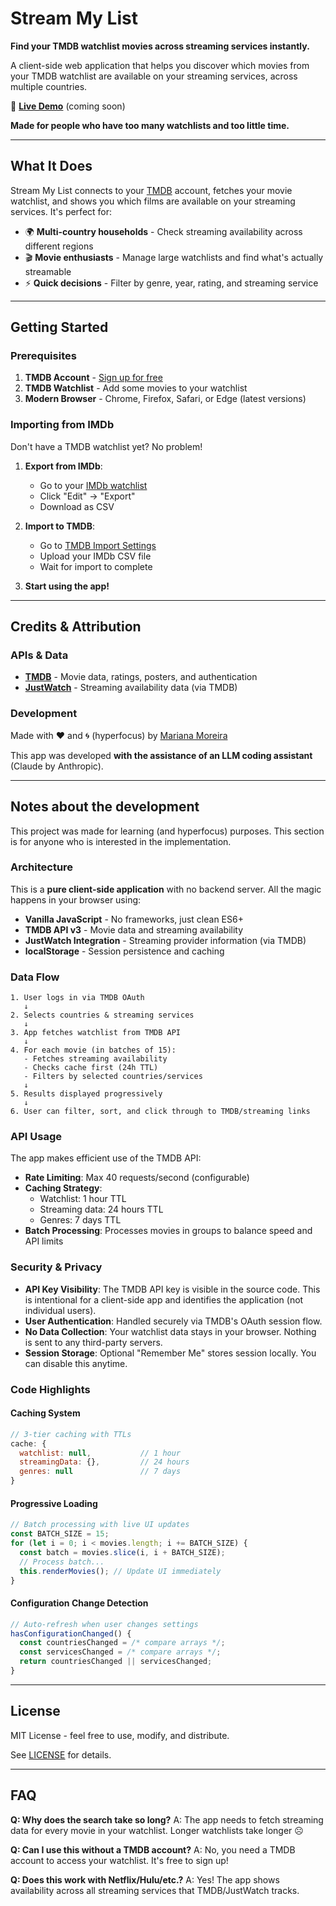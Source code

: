 # Stream My List

**Find your TMDB watchlist movies across streaming services instantly.**

A client-side web application that helps you discover which movies from your TMDB watchlist are available on your streaming services, across multiple countries.

🔗 **[Live Demo](#)** (coming soon)

**Made for people who have too many watchlists and too little time.**

---

## What It Does

Stream My List connects to your [TMDB](https://www.themoviedb.org/) account, fetches your movie watchlist, and shows you which films are available on your streaming services. It's perfect for:

- 🌍 **Multi-country households** - Check streaming availability across different regions
- 🎬 **Movie enthusiasts** - Manage large watchlists and find what's actually streamable
- ⚡ **Quick decisions** - Filter by genre, year, rating, and streaming service

---

## Getting Started

### Prerequisites

1. **TMDB Account** - [Sign up for free](https://www.themoviedb.org/signup)
2. **TMDB Watchlist** - Add some movies to your watchlist
3. **Modern Browser** - Chrome, Firefox, Safari, or Edge (latest versions)


### Importing from IMDb

Don't have a TMDB watchlist yet? No problem!

1. **Export from IMDb**:
   - Go to your [IMDb watchlist](https://www.imdb.com/list/watchlist)
   - Click "Edit" → "Export"
   - Download as CSV

2. **Import to TMDB**:
   - Go to [TMDB Import Settings](https://www.themoviedb.org/settings/import-list)
   - Upload your IMDb CSV file
   - Wait for import to complete

3. **Start using the app!**


---

## Credits & Attribution

### APIs & Data

- **[TMDB](https://www.themoviedb.org/)** - Movie data, ratings, posters, and authentication
- **[JustWatch](https://www.justwatch.com/)** - Streaming availability data (via TMDB)

### Development

Made with ❤️ and 🌀 (hyperfocus) by [Mariana Moreira](https://github.com/mtrocadomoreira)

This app was developed **with the assistance of an LLM coding assistant** (Claude by Anthropic).

---

## Notes about the development

This project was made for learning (and hyperfocus) purposes. This section is for anyone who is interested in the implementation.

### Architecture

This is a **pure client-side application** with no backend server. All the magic happens in your browser using:

- **Vanilla JavaScript** - No frameworks, just clean ES6+
- **TMDB API v3** - Movie data and streaming availability
- **JustWatch Integration** - Streaming provider information (via TMDB)
- **localStorage** - Session persistence and caching

### Data Flow

```
1. User logs in via TMDB OAuth
   ↓
2. Selects countries & streaming services
   ↓
3. App fetches watchlist from TMDB API
   ↓
4. For each movie (in batches of 15):
   - Fetches streaming availability
   - Checks cache first (24h TTL)
   - Filters by selected countries/services
   ↓
5. Results displayed progressively
   ↓
6. User can filter, sort, and click through to TMDB/streaming links
```

### API Usage

The app makes efficient use of the TMDB API:

- **Rate Limiting**: Max 40 requests/second (configurable)
- **Caching Strategy**:
  - Watchlist: 1 hour TTL
  - Streaming data: 24 hours TTL
  - Genres: 7 days TTL
- **Batch Processing**: Processes movies in groups to balance speed and API limits

### Security & Privacy

- **API Key Visibility**: The TMDB API key is visible in the source code. This is intentional for a client-side app and identifies the application (not individual users).
- **User Authentication**: Handled securely via TMDB's OAuth session flow.
- **No Data Collection**: Your watchlist data stays in your browser. Nothing is sent to any third-party servers.
- **Session Storage**: Optional "Remember Me" stores session locally. You can disable this anytime.

### Code Highlights

#### Caching System
```javascript
// 3-tier caching with TTLs
cache: {
  watchlist: null,           // 1 hour
  streamingData: {},         // 24 hours
  genres: null               // 7 days
}
```

#### Progressive Loading
```javascript
// Batch processing with live UI updates
const BATCH_SIZE = 15;
for (let i = 0; i < movies.length; i += BATCH_SIZE) {
  const batch = movies.slice(i, i + BATCH_SIZE);
  // Process batch...
  this.renderMovies(); // Update UI immediately
}
```

#### Configuration Change Detection
```javascript
// Auto-refresh when user changes settings
hasConfigurationChanged() {
  const countriesChanged = /* compare arrays */;
  const servicesChanged = /* compare arrays */;
  return countriesChanged || servicesChanged;
}
```

---

## License

MIT License - feel free to use, modify, and distribute.

See [LICENSE](LICENSE) for details.


---

## FAQ

**Q: Why does the search take so long?**
A: The app needs to fetch streaming data for every movie in your watchlist. Longer watchlists take longer ☹️

**Q: Can I use this without a TMDB account?**
A: No, you need a TMDB account to access your watchlist. It's free to sign up!

**Q: Does this work with Netflix/Hulu/etc.?**
A: Yes! The app shows availability across all streaming services that TMDB/JustWatch tracks.



